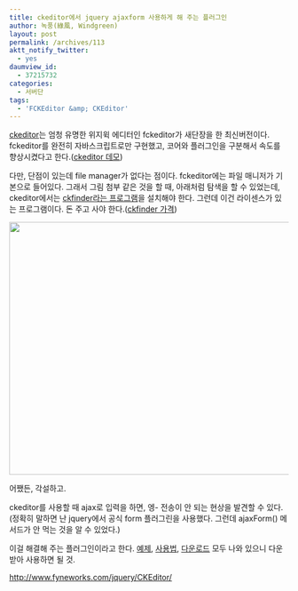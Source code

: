 ```yaml
---
title: ckeditor에서 jquery ajaxform 사용하게 해 주는 플러그인
author: 녹풍(綠風, Windgreen)
layout: post
permalink: /archives/113
aktt_notify_twitter:
  - yes
daumview_id:
  - 37215732
categories:
  - 서버단
tags:
  - 'FCKEditor &amp; CKEditor'
---
```

[ckeditor][1]는 엄청 유명한 위지윅 에디터인 fckeditor가 새단장을 한 최신버전이다. fckeditor를 완전히 자바스크립트로만 구현했고, 코어와 플러그인을 구분해서 속도를 향상시켰다고 한다.([ckeditor 데모][2])

다만, 단점이 있는데 file manager가 없다는 점이다. fckeditor에는 파일 매니저가 기본으로 들어있다. 그래서 그림 첨부 같은 것을 할 때, 아래처럼 탐색을 할 수 있었는데, ckeditor에서는 [ckfinder라는 프로그램][3]을 설치해야 한다. 그런데 이건 라이센스가 있는 프로그램이다. 돈 주고 사야 한다.([ckfinder 가격][4])

<img src="http://dl.dropboxusercontent.com/u/15546257/blog/mytory/old-images/1/cfile10.uf.205F1D504D4BC87224E8D0.png" class="aligncenter" width="580" height="455" alt="" />

어쨌든, 각설하고. 

ckeditor를 사용할 때 ajax로 입력을 하면, 엥- 전송이 안 되는 현상을 발견할 수 있다.(정확히 말하면 난 jquery에서 공식 form 플러그린을 사용했다. 그런데 ajaxForm() 메서드가 안 먹는 것을 알 수 있었다.)

이걸 해결해 주는 플러그인이라고 한다. [예제][5], [사용법][6], [다운로드][7] 모두 나와 있으니 다운받아 사용하면 될 것.

<http://www.fyneworks.com/jquery/CKEditor/>

 [1]: http://ckeditor.com/
 [2]: http://ckeditor.com/demo
 [3]: http://ckfinder.com/
 [4]: http://ckfinder.com/purchase
 [5]: http://www.fyneworks.com/jquery/CKEditor/
 [6]: http://www.fyneworks.com/jquery/CKEditor/#tab-Usage
 [7]: http://www.fyneworks.com/jquery/CKEditor/#tab-Download